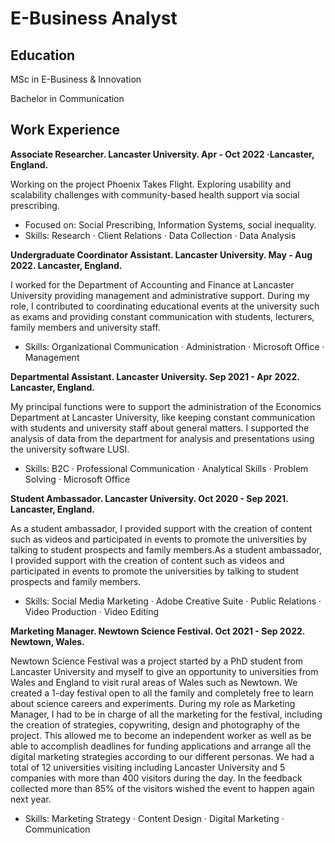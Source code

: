 # E-Business Analyst

## Education
MSc in E-Business & Innovation

Bachelor in Communication

## Work Experience
**Associate Researcher. Lancaster University. Apr - Oct 2022 ·Lancaster, England.**

Working on the project Phoenix Takes Flight. Exploring usability and scalability challenges with community-based health support via social prescribing.
- Focused on: Social Prescribing, Information Systems, social inequality.
- Skills: Research · Client Relations · Data Collection · Data Analysis


**Undergraduate Coordinator Assistant. Lancaster University. May - Aug 2022. Lancaster, England.**

I worked for the Department of Accounting and Finance at Lancaster University providing management and administrative support. During my role, I contributed to coordinating educational events at the university such as exams and providing constant communication with students, lecturers, family members and university staff.
- Skills: Organizational Communication · Administration · Microsoft Office · Management


**Departmental Assistant. Lancaster University. Sep 2021 - Apr 2022. Lancaster, England.**

My principal functions were to support the administration of the Economics Department at Lancaster University, like keeping constant communication with students and university staff about general matters. I supported the analysis of data from the department for analysis and presentations using the university software LUSI.
- Skills: B2C · Professional Communication · Analytical Skills · Problem Solving · Microsoft Office


**Student Ambassador. Lancaster University. Oct 2020 - Sep 2021. Lancaster, England.**

As a student ambassador, I provided support with the creation of content such as videos and participated in events to promote the universities by talking to student prospects and family members.As a student ambassador, I provided support with the creation of content such as videos and participated in events to promote the universities by talking to student prospects and family members.
- Skills: Social Media Marketing · Adobe Creative Suite · Public Relations · Video Production · Video Editing


**Marketing Manager. Newtown Science Festival. Oct 2021 - Sep 2022. Newtown, Wales.**

Newtown Science Festival was a project started by a PhD student from Lancaster University and myself to give an opportunity to universities from Wales and England to visit rural areas of Wales such as Newtown. We created a 1-day festival open to all the family and completely free to learn about science careers and experiments.
During my role as Marketing Manager, I had to be in charge of all the marketing for the festival, including the creation of strategies, copywriting, design and photography of the project. This allowed me to become an independent worker as well as be able to accomplish deadlines for funding applications and arrange all the digital marketing strategies according to our different personas. 
We had a total of 12 universities visiting including Lancaster University and 5 companies with more than 400 visitors during the day. 
In the feedback collected more than 85% of the visitors wished the event to happen again next year.
- Skills: Marketing Strategy · Content Design · Digital Marketing · Communication



